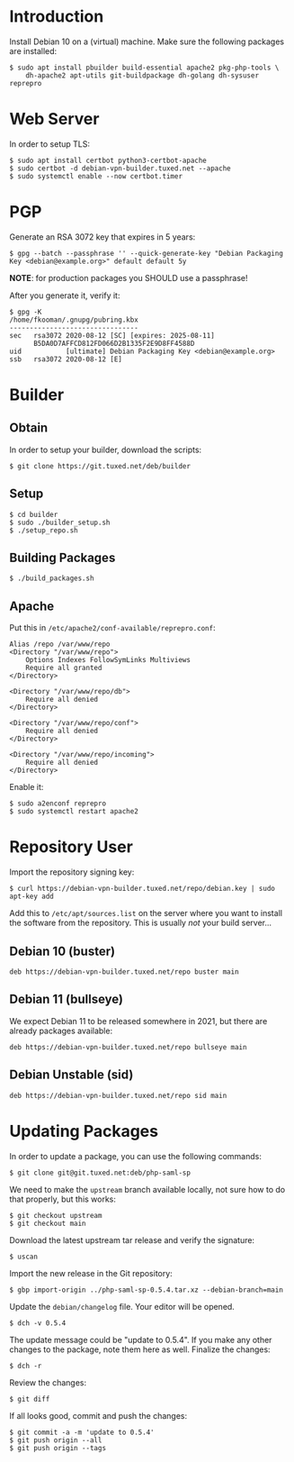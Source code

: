 # Introduction

Install Debian 10 on a (virtual) machine. Make sure the following packages
are installed:

    $ sudo apt install pbuilder build-essential apache2 pkg-php-tools \
        dh-apache2 apt-utils git-buildpackage dh-golang dh-sysuser reprepro

# Web Server

In order to setup TLS:

    $ sudo apt install certbot python3-certbot-apache
    $ sudo certbot -d debian-vpn-builder.tuxed.net --apache
    $ sudo systemctl enable --now certbot.timer

# PGP

Generate an RSA 3072 key that expires in 5 years:

	$ gpg --batch --passphrase '' --quick-generate-key "Debian Packaging Key <debian@example.org>" default default 5y

**NOTE**: for production packages you SHOULD use a passphrase! 

After you generate it, verify it:

	$ gpg -K
	/home/fkooman/.gnupg/pubring.kbx
	--------------------------------
	sec   rsa3072 2020-08-12 [SC] [expires: 2025-08-11]
	      B5DA0D7AFFCD812FD066D2B1335F2E9D8FF4588D
	uid           [ultimate] Debian Packaging Key <debian@example.org>
	ssb   rsa3072 2020-08-12 [E]

# Builder

## Obtain

In order to setup your builder, download the scripts:

    $ git clone https://git.tuxed.net/deb/builder

## Setup

    $ cd builder
    $ sudo ./builder_setup.sh
    $ ./setup_repo.sh

## Building Packages

    $ ./build_packages.sh

## Apache 

Put this in `/etc/apache2/conf-available/reprepro.conf`:

	Alias /repo /var/www/repo
	<Directory "/var/www/repo">
		Options Indexes FollowSymLinks Multiviews
		Require all granted
	</Directory>

	<Directory "/var/www/repo/db">
		Require all denied
	</Directory>

	<Directory "/var/www/repo/conf">
		Require all denied
	</Directory>

	<Directory "/var/www/repo/incoming">
		Require all denied
	</Directory>

Enable it:

	$ sudo a2enconf reprepro
	$ sudo systemctl restart apache2

# Repository User

Import the repository signing key:

    $ curl https://debian-vpn-builder.tuxed.net/repo/debian.key | sudo apt-key add

Add this to `/etc/apt/sources.list` on the server where you want to install the
software from the repository. This is usually _not_ your build server...

## Debian 10 (buster)

    deb https://debian-vpn-builder.tuxed.net/repo buster main

## Debian 11 (bullseye) 

We expect Debian 11 to be released somewhere in 2021, but there are already
packages available:

    deb https://debian-vpn-builder.tuxed.net/repo bullseye main

## Debian Unstable (sid)

    deb https://debian-vpn-builder.tuxed.net/repo sid main


# Updating Packages

In order to update a package, you can use the following commands:

	$ git clone git@git.tuxed.net:deb/php-saml-sp

We need to make the `upstream` branch available locally, not sure how to do
that properly, but this works:

	$ git checkout upstream
	$ git checkout main

Download the latest upstream tar release and verify the signature:

	$ uscan

Import the new release in the Git repository:

	$ gbp import-origin ../php-saml-sp-0.5.4.tar.xz --debian-branch=main

Update the `debian/changelog` file. Your editor will be opened.

	$ dch -v 0.5.4

The update message could be "update to 0.5.4". If you make any other changes to
the package, note them here as well. Finalize the changes:

	$ dch -r

Review the changes:

	$ git diff

If all looks good, commit and push the changes:

	$ git commit -a -m 'update to 0.5.4'
	$ git push origin --all
	$ git push origin --tags
